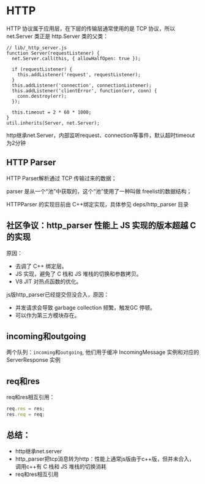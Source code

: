 # HTTP

HTTP 协议属于应用层，在下层的传输层通常使用的是 TCP 协议，所以 net.Server 类正是 http.Server 类的父类：

```
// lib/_http_server.js
function Server(requestListener) {
  net.Server.call(this, { allowHalfOpen: true });

  if (requestListener) {
    this.addListener('request', requestListener);
  }
  this.addListener('connection', connectionListener);
  this.addListener('clientError', function(err, conn) {
    conn.destroy(err);
  });

  this.timeout = 2 * 60 * 1000;
}
util.inherits(Server, net.Server);
```

http继承net.Server，内部监听request、connection等事件，默认超时timeout为2分钟

## HTTP Parser

HTTP Parser解析通过 TCP 传输过来的数据；

parser 是从一个“池”中获取的，这个“池”使用了一种叫做 freelist的数据结构；

HTTPParser 的实现目前由 C++绑定实现，具体参见 deps/http_parser 目录

## 社区争议：http_parser 性能上 JS 实现的版本超越 C 的实现

原因：

- 去调了 C++ 绑定层。
- JS 实现，避免了 C 栈和 JS 堆栈的切换和参数拷贝。
- V8 JIT 对热点函数的优化。

js版http_parser已经提交但没合入，原因：

- 并发请求会导致 garbage collection 频繁，触发GC 停顿。
- 可以作为第三方模块存在。

## incoming和outgoing

两个队列：`incoming`和`outgoing`, 他们用于缓冲 IncomingMessage 实例和对应的 ServerResponse 实例

## req和res

req和res相互引用：

```js
req.res = res;
res.req = req;
```

## 总结：

- http继承net.server
- http_parser把tcp消息转为http：性能上通常js版由于c++版，但并未合入，调用c++有 C 栈和 JS 堆栈的切换消耗
- req和res相互引用

